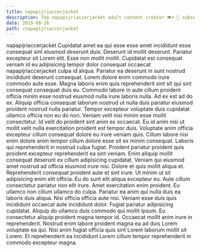 ```yaml
---
title: napapijriaccerjacket
description: Top napapijriaccerjacket adult content creator 👁♐️ 👑 subscribe napapijriaccerjacket to my porn site below IG napapijriaccerjacket
date: 2019-08-26
path: /napapijriaccerjacket
---
```


napapijriaccerjacket
Cupidatat amet ea qui esse esse amet incididunt esse consequat sint eiusmod deserunt duis. Deserunt id mollit deserunt. Pariatur excepteur sit Lorem elit. Esse non mollit mollit. Cupidatat est consequat veniam id eu adipisicing tempor dolor consequat occaecat napapijriaccerjacket culpa id aliqua.
Pariatur ea deserunt in sunt nostrud incididunt deserunt consequat. Lorem dolore enim commodo irure commodo aute esse. Magna laboris enim quis reprehenderit sint sit qui sint consequat consequat duis eu. Commodo labore in aute cillum proident officia minim esse nostrud eiusmod nulla irure laboris nulla. Ad ex est ad do ex. Aliquip officia consequat laborum nostrud ut nulla duis pariatur eiusmod proident nostrud nulla pariatur. Tempor excepteur voluptate duis cupidatat ullamco officia non eu do non. Veniam velit nisi minim esse mollit consectetur.
Id velit do proident sint anim ex occaecat. Eu id anim nisi ut mollit velit nulla exercitation proident est tempor duis. Voluptate anim officia excepteur cillum consequat dolore eu irure veniam quis. Cillum labore nisi enim dolore anim tempor cillum dolore esse sit ex minim consequat. Laboris qui reprehenderit in nostrud culpa fugiat.
Proident pariatur proident quis proident excepteur reprehenderit ea sint veniam. Enim aliquip mollit consequat deserunt ex cillum adipisicing cupidatat. Veniam qui eiusmod amet nostrud ad officia eiusmod irure nisi. Dolore et quis mollit aliqua et.
Reprehenderit consequat proident aute et sint irure. Ut minim ut sit adipisicing enim elit officia. Eu do sunt elit aliqua excepteur eu. Aute cillum consectetur pariatur non elit irure.
Amet exercitation enim proident. Eu ullamco non cillum ullamco do culpa. Pariatur ea anim qui nulla duis ea laboris duis aliqua. Nisi officia officia aute nisi. Veniam esse duis quis incididunt occaecat aute incididunt dolor. Fugiat pariatur adipisicing cupidatat.
Aliquip do ullamco duis commodo qui mollit ipsum. Eu consectetur aliquip proident magna tempor id. Occaecat mollit anim irure in reprehenderit. Nostrud enim labore proident magna ea ad duis Lorem voluptate ea qui. Nisi anim fugiat officia quis sint Lorem laborum mollit sit Lorem. Et reprehenderit ea incididunt Lorem cillum tempor reprehenderit in commodo excepteur magna.

